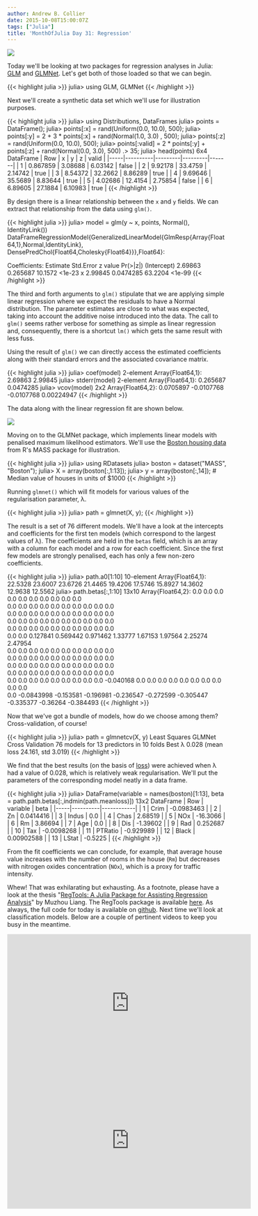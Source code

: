 ```yaml
---
author: Andrew B. Collier
date: 2015-10-08T15:00:07Z
tags: ["Julia"]
title: 'MonthOfJulia Day 31: Regression'
---
```


<!--more-->

<img src="/img/2015/09/Julia-Logo-Regression.png" >

Today we'll be looking at two packages for regression analyses in Julia: [GLM](http://github.com/JuliaStats/GLM.jl) and [GLMNet](http://github.com/simonster/GLMNet.jl). Let's get both of those loaded so that we can begin.

{{< highlight julia >}}
julia> using GLM, GLMNet
{{< /highlight >}}
  
Next we'll create a synthetic data set which we'll use for illustration purposes.

{{< highlight julia >}}
julia> using Distributions, DataFrames
julia> points = DataFrame();
julia> points[:x] = rand(Uniform(0.0, 10.0), 500);
julia> points[:y] = 2 + 3 * points[:x] + rand(Normal(1.0, 3.0) , 500);
julia> points[:z] = rand(Uniform(0.0, 10.0), 500);
julia> points[:valid] = 2 * points[:y] + points[:z] + rand(Normal(0.0, 3.0), 500) .> 35;
julia> head(points)
6x4 DataFrame
| Row | x        | y       | z       | valid |
|-----|----------|---------|---------|-------|
| 1   | 0.867859 | 3.08688 | 6.03142 | false |
| 2   | 9.92178  | 33.4759 | 2.14742 | true  |
| 3   | 8.54372  | 32.2662 | 8.86289 | true  |
| 4   | 9.69646  | 35.5689 | 8.83644 | true  |
| 5   | 4.02686  | 12.4154 | 2.75854 | false |
| 6   | 6.89605  | 27.1884 | 6.10983 | true  |
{{< /highlight >}}

By design there is a linear relationship between the `x` and `y` fields. We can extract that relationship from the data using `glm()`.

{{< highlight julia >}}
julia> model = glm(y ~ x, points, Normal(), IdentityLink())
DataFrameRegressionModel{GeneralizedLinearModel{GlmResp{Array{Float64,1},Normal,IdentityLink},
                         DensePredChol{Float64,Cholesky{Float64}}},Float64}:

Coefficients:
             Estimate Std.Error z value Pr(>|z|)
(Intercept)   2.69863  0.265687 10.1572   <1e-23
x             2.99845 0.0474285 63.2204   <1e-99
{{< /highlight >}}
  
The third and forth arguments to `glm()` stipulate that we are applying simple linear regression where we expect the residuals to have a Normal distribution. The parameter estimates are close to what was expected, taking into account the additive noise introduced into the data. The call to `glm()` seems rather verbose for something as simple as linear regression and, consequently, there is a shortcut `lm()` which gets the same result with less fuss.

Using the result of `glm()` we can directly access the estimated coefficients along with their standard errors and the associated covariance matrix.

{{< highlight julia >}}
julia> coef(model)
2-element Array{Float64,1}:
 2.69863
 2.99845
julia> stderr(model)
2-element Array{Float64,1}:
 0.265687
 0.0474285
julia> vcov(model)
2x2 Array{Float64,2}:
  0.0705897  -0.0107768 
 -0.0107768   0.00224947
{{< /highlight >}}
  
The data along with the linear regression fit are shown below.

<img src="/img/2015/09/regression-synthetic-data.png" >

Moving on to the GLMNet package, which implements linear models with penalised maximum likelihood estimators. We'll use the [Boston housing data](https://stat.ethz.ch/R-manual/R-devel/library/MASS/html/Boston.html) from R's MASS package for illustration.

{{< highlight julia >}}
julia> using RDatasets
julia> boston = dataset("MASS", "Boston");
julia> X = array(boston[:,1:13]);
julia> y = array(boston[:,14]); # Median value of houses in units of $1000
{{< /highlight >}}
  
Running `glmnet()` which will fit models for various values of the regularisation parameter, λ.

{{< highlight julia >}}
julia> path = glmnet(X, y);
{{< /highlight >}}
  
The result is a set of 76 different models. We'll have a look at the intercepts and coefficients for the first ten models (which correspond to the largest values of λ). The coefficients are held in the `betas` field, which is an array with a column for each model and a row for each coefficient. Since the first few models are strongly penalised, each has only a few non-zero coefficients.

{{< highlight julia >}}
julia> path.a0[1:10]
10-element Array{Float64,1}:
22.5328
23.6007
23.6726
21.4465
19.4206
17.5746
15.8927
14.3602
12.9638
12.5562
julia> path.betas[:,1:10]
13x10 Array{Float64,2}:
 0.0  0.0        0.0       0.0       0.0       0.0       0.0       0.0       0.0      0.0      
 0.0  0.0        0.0       0.0       0.0       0.0       0.0       0.0       0.0      0.0      
 0.0  0.0        0.0       0.0       0.0       0.0       0.0       0.0       0.0      0.0      
 0.0  0.0        0.0       0.0       0.0       0.0       0.0       0.0       0.0      0.0      
 0.0  0.0        0.0       0.0       0.0       0.0       0.0       0.0       0.0      0.0      
 0.0  0.0        0.127841  0.569442  0.971462  1.33777   1.67153   1.97564   2.25274  2.47954  
 0.0  0.0        0.0       0.0       0.0       0.0       0.0       0.0       0.0      0.0      
 0.0  0.0        0.0       0.0       0.0       0.0       0.0       0.0       0.0      0.0      
 0.0  0.0        0.0       0.0       0.0       0.0       0.0       0.0       0.0      0.0      
 0.0  0.0        0.0       0.0       0.0       0.0       0.0       0.0       0.0      0.0      
 0.0  0.0        0.0       0.0       0.0       0.0       0.0       0.0       0.0     -0.040168
 0.0  0.0        0.0       0.0       0.0       0.0       0.0       0.0       0.0      0.0      
 0.0 -0.0843998 -0.153581 -0.196981 -0.236547 -0.272599 -0.305447 -0.335377 -0.36264 -0.384493 
{{< /highlight >}}
  
Now that we've got a bundle of models, how do we choose among them? Cross-validation, of course!

{{< highlight julia >}}
julia> path = glmnetcv(X, y)
Least Squares GLMNet Cross Validation
76 models for 13 predictors in 10 folds
Best λ 0.028 (mean loss 24.161, std 3.019)
{{< /highlight >}}
  
We find that the best results (on the basis of [loss](https://en.wikipedia.org/wiki/Loss_function)) were achieved when λ had a value of 0.028, which is relatively weak regularisation. We'll put the parameters of the corresponding model neatly in a data frame.

{{< highlight julia >}}
julia> DataFrame(variable = names(boston)[1:13],
beta = path.path.betas[:,indmin(path.meanloss)])
13x2 DataFrame
| Row | variable | beta       |
|-----|----------|------------|
| 1   | Crim     | -0.0983463 |
| 2   | Zn       | 0.0414416  |
| 3   | Indus    | 0.0        |
| 4   | Chas     | 2.68519    |
| 5   | NOx      | -16.3066   |
| 6   | Rm       | 3.86694    |
| 7   | Age      | 0.0        |
| 8   | Dis      | -1.39602   |
| 9   | Rad      | 0.252687   |
| 10  | Tax      | -0.0098268 |
| 11  | PTRatio  | -0.929989  |
| 12  | Black    | 0.00902588 |
| 13  | LStat    | -0.5225    |
{{< /highlight >}}

From the fit coefficients we can conclude, for example, that average house value increases with the number of rooms in the house (`Rm`) but decreases with nitrogen oxides concentration (`NOx`), which is a proxy for traffic intensity.

Whew! That was exhilarating but exhausting. As a footnote, please have a look at the thesis "[RegTools: A Julia Package for Assisting Regression Analysis](http://escholarship.org/uc/item/9zc0q602#page-1)" by Muzhou Liang. The RegTools package is available [here](https://github.com/joemliang/RegTools.jl). As always, the full code for today is available on [github](https://github.com/DataWookie/MonthOfJulia). Next time we'll look at classification models. Below are a couple of pertinent videos to keep you busy in the meantime.

<iframe width="560" height="315" src="https://www.youtube.com/embed/v9Io-p_iymI" frameborder="0" allowfullscreen></iframe>

<iframe width="560" height="315" src="https://www.youtube.com/embed/z4Zcud2vE0s" frameborder="0" allowfullscreen></iframe>
